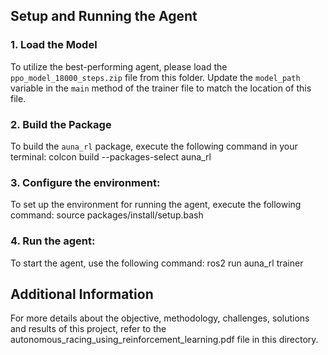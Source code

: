 ## Setup and Running the Agent

### 1. Load the Model
To utilize the best-performing agent, please load the `ppo_model_18000_steps.zip` file from this folder. Update the `model_path` variable in the `main` method of the trainer file to match the location of this file.
### 2. Build the Package
To build the `auna_rl` package, execute the following command in your terminal:
colcon build --packages-select auna_rl
### 3. **Configure the environment**:
   To set up the environment for running the agent, execute the following command:
   source packages/install/setup.bash

### 4. **Run the agent**:
To start the agent, use the following command: ros2 run auna_rl trainer

## Additional Information

For more details about the objective, methodology, challenges, solutions and results of this project, refer to the autonomous_racing_using_reinforcement_learning.pdf file in this directory.


